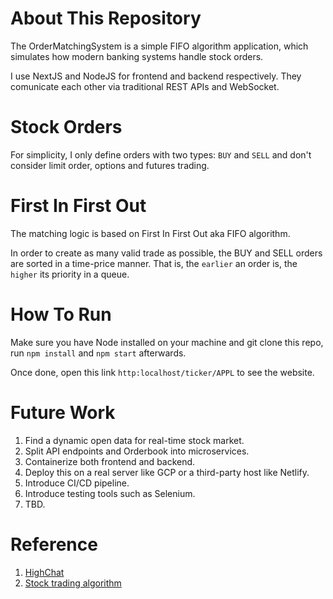 # About This Repository

The OrderMatchingSystem is a simple FIFO algorithm application, which simulates how modern banking systems handle stock orders.

I use NextJS and NodeJS for frontend and backend respectively. They comunicate each other via traditional REST APIs and WebSocket.


# Stock Orders

For simplicity, I only define orders with two types: `BUY` and `SELL` and don't consider limit order, options and futures trading.


# First In First Out

The matching logic is based on First In First Out aka FIFO algorithm. 

In order to create as many valid trade as possible, the BUY and SELL orders are sorted in a time-price manner. That is, the `earlier` an order is, the `higher` its priority in a queue.


# How To Run

Make sure you have Node installed on your machine and git clone this repo, run `npm install` and `npm start` afterwards.

Once done, open this link `http:localhost/ticker/APPL` to see the website.


# Future Work

1. Find a dynamic open data for real-time stock market.
2. Split API endpoints and Orderbook into microservices.
3. Containerize both frontend and backend.
4. Deploy this on a real server like GCP or a third-party host like Netlify.
5. Introduce CI/CD pipeline.
6. Introduce testing tools such as Selenium.
7. TBD.


# Reference

1. [HighChat](https://www.highcharts.com/)
2. [Stock trading algorithm](https://stackoverflow.com/questions/13112062/which-are-the-order-matching-algorithms-most-commonly-used-by-electronic-financi)
